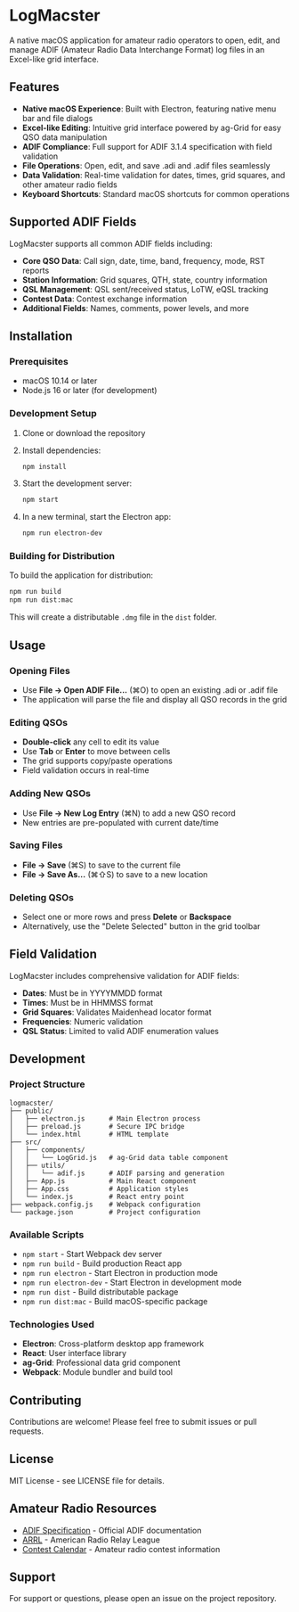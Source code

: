 # LogMacster

A native macOS application for amateur radio operators to open, edit, and manage ADIF (Amateur Radio Data Interchange Format) log files in an Excel-like grid interface.

## Features

- **Native macOS Experience**: Built with Electron, featuring native menu bar and file dialogs
- **Excel-like Editing**: Intuitive grid interface powered by ag-Grid for easy QSO data manipulation
- **ADIF Compliance**: Full support for ADIF 3.1.4 specification with field validation
- **File Operations**: Open, edit, and save .adi and .adif files seamlessly
- **Data Validation**: Real-time validation for dates, times, grid squares, and other amateur radio fields
- **Keyboard Shortcuts**: Standard macOS shortcuts for common operations

## Supported ADIF Fields

LogMacster supports all common ADIF fields including:

- **Core QSO Data**: Call sign, date, time, band, frequency, mode, RST reports
- **Station Information**: Grid squares, QTH, state, country information
- **QSL Management**: QSL sent/received status, LoTW, eQSL tracking
- **Contest Data**: Contest exchange information
- **Additional Fields**: Names, comments, power levels, and more

## Installation

### Prerequisites

- macOS 10.14 or later
- Node.js 16 or later (for development)

### Development Setup

1. Clone or download the repository
2. Install dependencies:
   ```bash
   npm install
   ```

3. Start the development server:
   ```bash
   npm start
   ```

4. In a new terminal, start the Electron app:
   ```bash
   npm run electron-dev
   ```

### Building for Distribution

To build the application for distribution:

```bash
npm run build
npm run dist:mac
```

This will create a distributable `.dmg` file in the `dist` folder.

## Usage

### Opening Files

- Use **File → Open ADIF File...** (⌘O) to open an existing .adi or .adif file
- The application will parse the file and display all QSO records in the grid

### Editing QSOs

- **Double-click** any cell to edit its value
- Use **Tab** or **Enter** to move between cells
- The grid supports copy/paste operations
- Field validation occurs in real-time

### Adding New QSOs

- Use **File → New Log Entry** (⌘N) to add a new QSO record
- New entries are pre-populated with current date/time

### Saving Files

- **File → Save** (⌘S) to save to the current file
- **File → Save As...** (⌘⇧S) to save to a new location

### Deleting QSOs

- Select one or more rows and press **Delete** or **Backspace**
- Alternatively, use the "Delete Selected" button in the grid toolbar

## Field Validation

LogMacster includes comprehensive validation for ADIF fields:

- **Dates**: Must be in YYYYMMDD format
- **Times**: Must be in HHMMSS format
- **Grid Squares**: Validates Maidenhead locator format
- **Frequencies**: Numeric validation
- **QSL Status**: Limited to valid ADIF enumeration values

## Development

### Project Structure

```
logmacster/
├── public/
│   ├── electron.js      # Main Electron process
│   ├── preload.js       # Secure IPC bridge
│   └── index.html       # HTML template
├── src/
│   ├── components/
│   │   └── LogGrid.js   # ag-Grid data table component
│   ├── utils/
│   │   └── adif.js      # ADIF parsing and generation
│   ├── App.js           # Main React component
│   ├── App.css          # Application styles
│   └── index.js         # React entry point
├── webpack.config.js    # Webpack configuration
└── package.json         # Project configuration
```

### Available Scripts

- `npm start` - Start Webpack dev server
- `npm run build` - Build production React app
- `npm run electron` - Start Electron in production mode
- `npm run electron-dev` - Start Electron in development mode
- `npm run dist` - Build distributable package
- `npm run dist:mac` - Build macOS-specific package

### Technologies Used

- **Electron**: Cross-platform desktop app framework
- **React**: User interface library
- **ag-Grid**: Professional data grid component
- **Webpack**: Module bundler and build tool

## Contributing

Contributions are welcome! Please feel free to submit issues or pull requests.

## License

MIT License - see LICENSE file for details.

## Amateur Radio Resources

- [ADIF Specification](http://adif.org/) - Official ADIF documentation
- [ARRL](http://www.arrl.org/) - American Radio Relay League
- [Contest Calendar](https://www.contestcalendar.com/) - Amateur radio contest information

## Support

For support or questions, please open an issue on the project repository.
